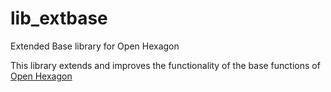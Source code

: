 # lib_extbase
Extended Base library for Open Hexagon

This library extends and improves the functionality of the base functions of [Open Hexagon](https://github.com/SuperV1234/SSVOpenHexagon)